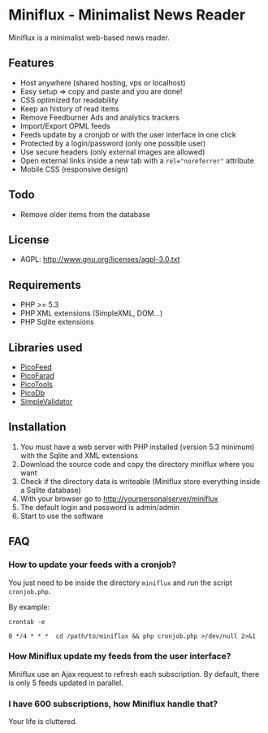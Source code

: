 Miniflux - Minimalist News Reader
=================================

Miniflux is a minimalist web-based news reader.

Features
--------

- Host anywhere (shared hosting, vps or localhost)
- Easy setup => copy and paste and you are done!
- CSS optimized for readability
- Keep an history of read items
- Remove Feedburner Ads and analytics trackers
- Import/Export OPML feeds
- Feeds update by a cronjob or with the user interface in one click
- Protected by a login/password (only one possible user)
- Use secure headers (only external images are allowed)
- Open external links inside a new tab with a `rel="noreferrer"` attribute
- Mobile CSS (responsive design)

Todo
----

- Remove older items from the database

License
-------

- AGPL: <http://www.gnu.org/licenses/agpl-3.0.txt>

Requirements
------------

- PHP >= 5.3
- PHP XML extensions (SimpleXML, DOM...)
- PHP Sqlite extensions

Libraries used
--------------

- [PicoFeed](https://github.com/fguillot/picoFeed)
- [PicoFarad](https://github.com/fguillot/picoFarad)
- [PicoTools](https://github.com/fguillot/picoTools)
- [PicoDb](https://github.com/fguillot/picoDb)
- [SimpleValidator](https://github.com/fguillot/simpleValidator)

Installation
------------

1. You must have a web server with PHP installed (version 5.3 minimum) with the Sqlite and XML extensions
2. Download the source code and copy the directory miniflux where you want
3. Check if the directory data is writeable (Miniflux store everything inside a Sqlite database)
4. With your browser go to <http://yourpersonalserver/miniflux>
5. The default login and password is admin/admin
6. Start to use the software

FAQ
----

### How to update your feeds with a cronjob?

You just need to be inside the directory `miniflux` and run the script `cronjob.php`.

By example:

    crontab -e

    0 */4 * * *  cd /path/to/miniflux && php cronjob.php >/dev/null 2>&1


### How Miniflux update my feeds from the user interface?

Miniflux use an Ajax request to refresh each subscription.
By default, there is only 5 feeds updated in parallel.


### I have 600 subscriptions, how Miniflux handle that?

Your life is cluttered.

